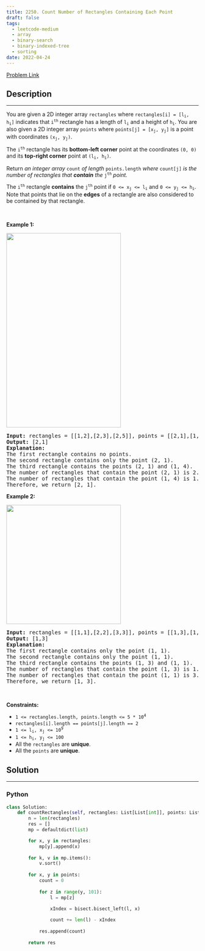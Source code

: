 ```yaml
---
title: 2250. Count Number of Rectangles Containing Each Point
draft: false
tags: 
  - leetcode-medium
  - array
  - binary-search
  - binary-indexed-tree
  - sorting
date: 2022-04-24
---
```


[Problem Link](https://leetcode.com/problems/count-number-of-rectangles-containing-each-point/)

## Description

---
<p>You are given a 2D integer array <code>rectangles</code> where <code>rectangles[i] = [l<sub>i</sub>, h<sub>i</sub>]</code> indicates that <code>i<sup>th</sup></code> rectangle has a length of <code>l<sub>i</sub></code> and a height of <code>h<sub>i</sub></code>. You are also given a 2D integer array <code>points</code> where <code>points[j] = [x<sub>j</sub>, y<sub>j</sub>]</code> is a point with coordinates <code>(x<sub>j</sub>, y<sub>j</sub>)</code>.</p>

<p>The <code>i<sup>th</sup></code> rectangle has its <strong>bottom-left corner</strong> point at the coordinates <code>(0, 0)</code> and its <strong>top-right corner</strong> point at <code>(l<sub>i</sub>, h<sub>i</sub>)</code>.</p>

<p>Return<em> an integer array </em><code>count</code><em> of length </em><code>points.length</code><em> where </em><code>count[j]</code><em> is the number of rectangles that <strong>contain</strong> the </em><code>j<sup>th</sup></code><em> point.</em></p>

<p>The <code>i<sup>th</sup></code> rectangle <strong>contains</strong> the <code>j<sup>th</sup></code> point if <code>0 &lt;= x<sub>j</sub> &lt;= l<sub>i</sub></code> and <code>0 &lt;= y<sub>j</sub> &lt;= h<sub>i</sub></code>. Note that points that lie on the <strong>edges</strong> of a rectangle are also considered to be contained by that rectangle.</p>

<p>&nbsp;</p>
<p><strong class="example">Example 1:</strong></p>
<img alt="" src="https://assets.leetcode.com/uploads/2022/03/02/example1.png" style="width: 300px; height: 509px;" />
<pre>
<strong>Input:</strong> rectangles = [[1,2],[2,3],[2,5]], points = [[2,1],[1,4]]
<strong>Output:</strong> [2,1]
<strong>Explanation:</strong> 
The first rectangle contains no points.
The second rectangle contains only the point (2, 1).
The third rectangle contains the points (2, 1) and (1, 4).
The number of rectangles that contain the point (2, 1) is 2.
The number of rectangles that contain the point (1, 4) is 1.
Therefore, we return [2, 1].
</pre>

<p><strong class="example">Example 2:</strong></p>
<img alt="" src="https://assets.leetcode.com/uploads/2022/03/02/example2.png" style="width: 300px; height: 312px;" />
<pre>
<strong>Input:</strong> rectangles = [[1,1],[2,2],[3,3]], points = [[1,3],[1,1]]
<strong>Output:</strong> [1,3]
<strong>Explanation:
</strong>The first rectangle contains only the point (1, 1).
The second rectangle contains only the point (1, 1).
The third rectangle contains the points (1, 3) and (1, 1).
The number of rectangles that contain the point (1, 3) is 1.
The number of rectangles that contain the point (1, 1) is 3.
Therefore, we return [1, 3].
</pre>

<p>&nbsp;</p>
<p><strong>Constraints:</strong></p>

<ul>
	<li><code>1 &lt;= rectangles.length, points.length &lt;= 5 * 10<sup>4</sup></code></li>
	<li><code>rectangles[i].length == points[j].length == 2</code></li>
	<li><code>1 &lt;= l<sub>i</sub>, x<sub>j</sub> &lt;= 10<sup>9</sup></code></li>
	<li><code>1 &lt;= h<sub>i</sub>, y<sub>j</sub> &lt;= 100</code></li>
	<li>All the <code>rectangles</code> are <strong>unique</strong>.</li>
	<li>All the <code>points</code> are <strong>unique</strong>.</li>
</ul>


## Solution

---
### Python
``` py title='count-number-of-rectangles-containing-each-point'
class Solution:
    def countRectangles(self, rectangles: List[List[int]], points: List[List[int]]) -> List[int]:
        n = len(rectangles)
        res = []
        mp = defaultdict(list)

        for x, y in rectangles:
            mp[y].append(x)
        
        for k, v in mp.items():
            v.sort()
        
        for x, y in points:
            count = 0
            
            for z in range(y, 101):
                l = mp[z]
                
                xIndex = bisect.bisect_left(l, x)

                count += len(l) - xIndex
                    
            res.append(count)
        
        return res
```

